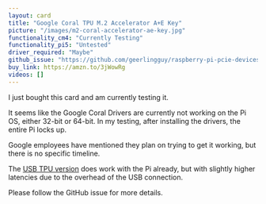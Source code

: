 ```yaml
---
layout: card
title: "Google Coral TPU M.2 Accelerator A+E Key"
picture: "/images/m2-coral-accelerator-ae-key.jpg"
functionality_cm4: "Currently Testing"
functionality_pi5: "Untested"
driver_required: "Maybe"
github_issue: "https://github.com/geerlingguy/raspberry-pi-pcie-devices/issues/44"
buy_link: https://amzn.to/3jWowRg
videos: []
---
```

I just bought this card and am currently testing it.

It seems like the Google Coral Drivers are currently not working on the Pi OS, either 32-bit or 64-bit. In my testing, after installing the drivers, the entire Pi locks up.

Google employees have mentioned they plan on trying to get it working, but there is no specific timeline.

The [USB TPU version](https://amzn.to/3qGR2sE) does work with the Pi already, but with slightly higher latencies due to the overhead of the USB connection.

Please follow the GitHub issue for more details.
